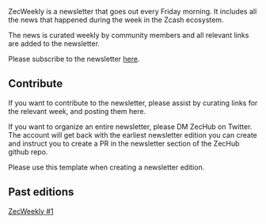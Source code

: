 ZecWeekly is a newsletter that goes out every Friday morning. It includes all the news that happened during the week in the Zcash ecosystem.

The news is curated weekly by community members and all relevant links are added to the newsletter.

Please subscribe to the newsletter [here](https://zechub.substack.com/).

## Contribute

If you want to contribute to the newsletter, please assist by curating links for the relevant week, and posting them here.

If you want to organize an entire newsletter, please DM ZecHub on Twitter. The account will get back with the earliest newsletter edition you can create and instruct you to create a PR in the newsletter section of the ZecHub github repo.

Please use this template when creating a newsletter edition.

## Past editions

[ZecWeekly #1](https://zechub.substack.com/p/zecweekly-1)
